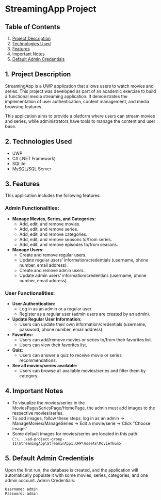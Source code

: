 #   StreamingApp Project

##   Table of Contents

1.  [Project Description](#project-description)
2.  [Technologies Used](#technologies-used)
3.  [Features](#features)
4.  [Important Notes](#important-notes)
5.  [Default Admin Credentials](#default-admin-credentials)

##   1. Project Description

StreamingApp is a UWP application that allows users to watch movies and series. This project was developed as part of an academic exercise to build a functional media streaming application. It demonstrates the implementation of user authentication, content management, and media browsing features.

This application aims to provide a platform where users can stream movies and series, while administrators have tools to manage the content and user base.

##   2. Technologies Used

* UWP
* C# (.NET Framework)
* SQLite
* MySQL/SQL Server

##   3. Features

This application includes the following features:

###   Admin Functionalities:

* **Manage Movies, Series, and Categories:**
    * Add, edit, and remove movies.
    * Add, edit, and remove series.
    * Add, edit, and remove categories.
    * Add, edit, and remove seasons to/from series.
    * Add, edit, and remove episodes to/from seasons.
* **Manage Users:**
    * Create and remove regular users.
    * Update regular users' information/credentials (username, phone number, email address).
    * Create and remove admin users.
    * Update admin users' information/credentials (username, phone number, email address).

###   User Functionalities:

* **User Authentication:**
    * Log in as an admin or a regular user.
    * Register as a regular user (admin users are created by an admin).
* **Update Regular User Information:**
    * Users can update their own information/credentials (username, password, phone number, email address).
* **Favorites:**
    * Users can add/remove movies or series to/from their favorites list.
    * Users can view their favorites list.
* **Quiz:**
    * Users can answer a quiz to receive movie or series recommendations.
* **See all movies/series available:**
    * Users can browse all available movies/series and filter them by category.

##   4. Important Notes

* To visualize the movies/series in the MoviesPage/SeriesPage/HomePage, the admin must add images to the respective movies/series.
* To add images, follow these steps: log in as an admin -> ManageMovies/ManageSeries -> Edit a movie/serie -> Click "Choose Image."
* Some default images for movies/series are located in this path: `C:\...\ad-project-group-11\StreamingApp\StreaminApp1.UWP\Assets\MovieThumb`

##   5. Default Admin Credentials

Upon the first run, the database is created, and the application will automatically populate it with some movies, series, categories, and one admin account.
Admin Credentials:

    Username: admin
    Password: admin
